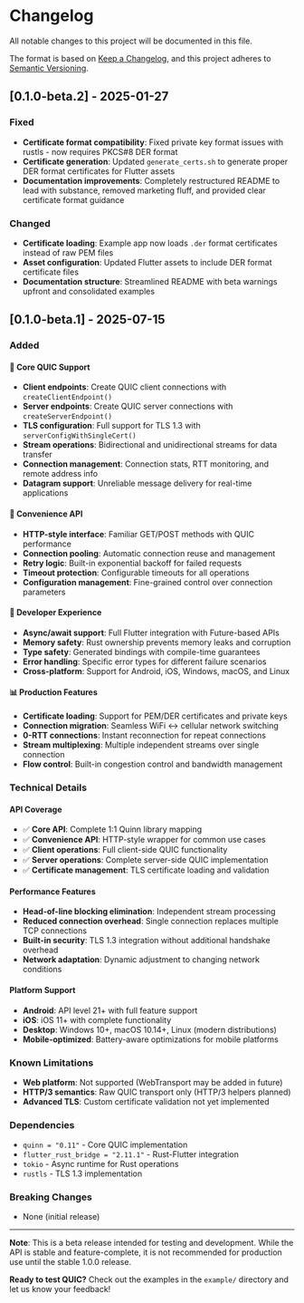 # Changelog

All notable changes to this project will be documented in this file.

The format is based on [Keep a Changelog](https://keepachangelog.com/en/1.0.0/),
and this project adheres to [Semantic Versioning](https://semver.org/spec/v2.0.0.html).

## [0.1.0-beta.2] - 2025-01-27

### Fixed
- **Certificate format compatibility**: Fixed private key format issues with rustls - now requires PKCS#8 DER format
- **Certificate generation**: Updated `generate_certs.sh` to generate proper DER format certificates for Flutter assets
- **Documentation improvements**: Completely restructured README to lead with substance, removed marketing fluff, and provided clear certificate format guidance

### Changed
- **Certificate loading**: Example app now loads `.der` format certificates instead of raw PEM files
- **Asset configuration**: Updated Flutter assets to include DER format certificate files
- **Documentation structure**: Streamlined README with beta warnings upfront and consolidated examples

## [0.1.0-beta.1] - 2025-07-15

### Added

#### 🚀 Core QUIC Support
- **Client endpoints**: Create QUIC client connections with `createClientEndpoint()`
- **Server endpoints**: Create QUIC server connections with `createServerEndpoint()`
- **TLS configuration**: Full support for TLS 1.3 with `serverConfigWithSingleCert()`
- **Stream operations**: Bidirectional and unidirectional streams for data transfer
- **Connection management**: Connection stats, RTT monitoring, and remote address info
- **Datagram support**: Unreliable message delivery for real-time applications

#### 🎯 Convenience API
- **HTTP-style interface**: Familiar GET/POST methods with QUIC performance
- **Connection pooling**: Automatic connection reuse and management
- **Retry logic**: Built-in exponential backoff for failed requests
- **Timeout protection**: Configurable timeouts for all operations
- **Configuration management**: Fine-grained control over connection parameters

#### 🔧 Developer Experience
- **Async/await support**: Full Flutter integration with Future-based APIs
- **Memory safety**: Rust ownership prevents memory leaks and corruption
- **Type safety**: Generated bindings with compile-time guarantees
- **Error handling**: Specific error types for different failure scenarios
- **Cross-platform**: Support for Android, iOS, Windows, macOS, and Linux

#### 📊 Production Features
- **Certificate loading**: Support for PEM/DER certificates and private keys
- **Connection migration**: Seamless WiFi ↔ cellular network switching
- **0-RTT connections**: Instant reconnection for repeat connections
- **Stream multiplexing**: Multiple independent streams over single connection
- **Flow control**: Built-in congestion control and bandwidth management

### Technical Details

#### API Coverage
- ✅ **Core API**: Complete 1:1 Quinn library mapping
- ✅ **Convenience API**: HTTP-style wrapper for common use cases
- ✅ **Client operations**: Full client-side QUIC functionality
- ✅ **Server operations**: Complete server-side QUIC implementation
- ✅ **Certificate management**: TLS certificate loading and validation

#### Performance Features
- **Head-of-line blocking elimination**: Independent stream processing
- **Reduced connection overhead**: Single connection replaces multiple TCP connections
- **Built-in security**: TLS 1.3 integration without additional handshake overhead
- **Network adaptation**: Dynamic adjustment to changing network conditions

#### Platform Support
- **Android**: API level 21+ with full feature support
- **iOS**: iOS 11+ with complete functionality
- **Desktop**: Windows 10+, macOS 10.14+, Linux (modern distributions)
- **Mobile-optimized**: Battery-aware optimizations for mobile platforms

### Known Limitations
- **Web platform**: Not supported (WebTransport may be added in future)
- **HTTP/3 semantics**: Raw QUIC transport only (HTTP/3 helpers planned)
- **Advanced TLS**: Custom certificate validation not yet implemented

### Dependencies
- `quinn = "0.11"` - Core QUIC implementation
- `flutter_rust_bridge = "2.11.1"` - Rust-Flutter integration
- `tokio` - Async runtime for Rust operations
- `rustls` - TLS 1.3 implementation

### Breaking Changes
- None (initial release)

---

**Note**: This is a beta release intended for testing and development. While the API is stable and feature-complete, it is not recommended for production use until the stable 1.0.0 release.

**Ready to test QUIC?** Check out the examples in the `example/` directory and let us know your feedback!

